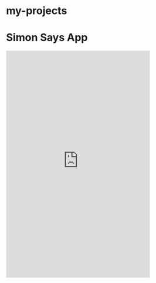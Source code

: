 # my-projects
<!DOCTYPE html>
<html>
<body>

<h1>Simon Says App</h1>

<iframe width="392" height="620" style="border: 0px;" src="https://studio.code.org/projects/applab/z6P7pN6NxY2ufBD0xEaOB1PBshnvAvNvF_RDAJkfuWk/embed"></iframe>

</body>
</html>
